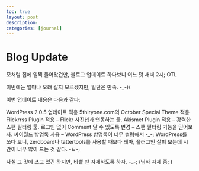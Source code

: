 ```yaml
---
toc: true
layout: post
description:
categories: [journal]
---
```

# Blog Update

모처럼 집에 일찍 들어왔건만, 블로그 업데이트 하다보니 어느 덧 새벽 2시; OTL

이번에는 얼마나 오래 갈지 모르겠지만, 일단은 만족. -_-)/

이번 업데이트 내용은 다음과 같다:

WordPress 2.0.5 업데이트 적용
5thiryone.com의 October Special Theme 적용
Flickrrss Plugin 적용 – Flickr 사진첩과 연동하는 툴.
Akismet Plugin 적용 – 강력한 스팸 필터링 툴.
로그인 없이 Comment 달 수 있도록 변경 – 스팸 필터링 기능을 믿어보자.
싸이월드 방명록 사용 – WordPress 방명록이 너무 썰렁해서 -_-;
WordPress를 쓰다 보니, zeroboard나 tattertools를 사용할 때보다 테마, 플러그인 살펴 보는데 시간이 너무 많이 드는 것 같다. -ㅂ-;

사실 그 맛에 쓰고 있긴 하지만, 바쁠 땐 자제하도록 하자. -_-; (님하 자제 좀; )